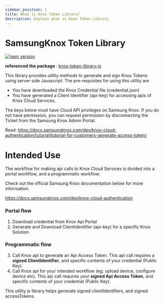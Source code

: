 ```yaml
---
sidebar_position: 1
title: What is Knox Token Library?
description: Explain what is Knox Token Library.
---
```


# SamsungKnox Token Library

[![npm version](https://badge.fury.io/js/@redredgroup%2Fsamsungknox-token-library.svg)](https://www.npmjs.com/package/@redredgroup/samsungknox-token-library)

**referenced the package** : [knox-token-library-js](https://www.npmjs.com/package/knox-token-library-js)

This library provides utility methods to generate and sign Knox Tokens using server side Javascript. The pre-requisites for using this utility are

- You have downloaded the Knox Credential file (credential.json)
- You have generated a Client Identifier (api-key) for accessing apis of Knox Cloud Services.

The keys below must have Cloud API privileges on Samsung Knox. If you do not have permission, you can request permission by disconnecting the Ticket from the Samsung Knox Admin Portal.

Read: https://docs.samsungknox.com/dev/knox-cloud-authentication/tutorial/tutorial-for-customers-generate-access-token/


# Intended Use

The workflow for making api calls to Knox Cloud Services is divided into a portal workflow, and a programmatic workflow.

Check out the official Samsung Knox documentation below for more information.

https://docs.samsungknox.com/dev/knox-cloud-authentication


### Portal flow

1.  Download credential from Knox Api Portal
2.  Generate and Download ClientIdentifier (api-key) for a specific Knox Solution


### Programmatic flow

3. Call Knox api to generate an Api Access Token. This api call requires a **signed ClientIdentifier**, and specific contents of your credential (Public Key).
4. Call Knox api for your intended workflow (eg: upload device, configure device etc). This api call requires your **signed Api Access Token**, and specific contents of your credential (Public Key).

This utility js library helps generate signed clientIdentifiers, and signed accessTokens.
